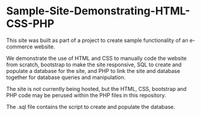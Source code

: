 # Sample-Site-Demonstrating-HTML-CSS-PHP

This site was built as part of a project to create sample functionality of an e-commerce website. 

We demonstrate the use of HTML and CSS to manually code the website from scratch, bootstrap to make the site responsive, SQL to create and populate a database for the site, and PHP to link the site and database together for database queries and manipulation.

The site is not currently being hosted, but the HTML, CSS, bootstrap and PHP code may be perused within the PHP files in this repository. 

The .sql file contains the script to create and populate the database. 
